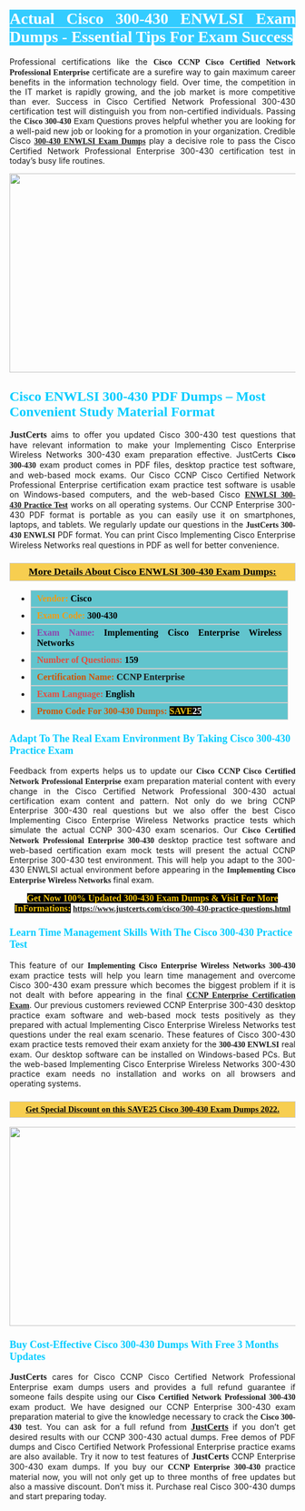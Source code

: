 <h1 style="text-align: justify;"><span style="color:#ffffff;"><span style="font-family:Georgia,serif;"><strong><span style="background-color:#33ccff;">Actual Cisco 300-430 ENWLSI Exam Dumps - Essential Tips For Exam Success</span></strong></span></span></h1>

<p style="text-align: justify;">Professional certifications like the <span style="font-family:Georgia,serif;"><strong>Cisco CCNP Cisco Certified Network Professional Enterprise</strong></span> certificate are a surefire way to gain maximum career benefits in the information technology field. Over time, the competition in the IT market is rapidly growing, and the job market is more competitive than ever. Success in Cisco Certified Network Professional 300-430 certification test will distinguish you from non-certified individuals. Passing the <span style="font-family:Georgia,serif;"><strong>Cisco </strong></span><span style="font-family:Arial,Helvetica,sans-serif;"><span style="font-family:Georgia,serif;"><strong>300-430</strong></span> Exam Questions</span> proves helpful whether you are looking for a well-paid new job or looking for a promotion in your organization. Credible Cisco <span style="font-family:Georgia,serif;"><strong><a href="https://www.justcerts.com/cisco/300-430-practice-questions.html">300-430 ENWLSI Exam Dumps</a></strong></span> play a decisive role to pass the Cisco Certified Network Professional Enterprise 300-430 certification test in today&rsquo;s busy life routines.</p>

<p style="text-align: center;"><a href="https://www.justcerts.com/cisco/300-430-practice-questions.html"><img alt="" src="https://i.imgur.com/tWVNC2Y.jpg" style="width: 720px; height: 350px;" /></a></p>

<h2 style="margin-right:0in; margin-left:0in"><span style="color:#00ccff;"><span style="font-family:Georgia,serif;"><strong><span style="font-size:18pt">Cisco ENWLSI 300-430 PDF Dumps &ndash; Most Convenient Study Material Format</span></strong></span></span></h2>

<p style="text-align: justify;"><span style="font-size:16px;"><span style="font-family:Georgia,serif;"><strong>JustCerts</strong></span></span> aims to offer you updated Cisco 300-430 test questions that have relevant information to make your Implementing Cisco Enterprise Wireless Networks 300-430 exam preparation effective. JustCerts <span style="font-family:Georgia,serif;"><strong>Cisco 300-430</strong></span> exam product comes in PDF files, desktop practice test software, and web-based mock exams. Our Cisco CCNP Cisco Certified Network Professional Enterprise certification exam practice test software is usable on Windows-based computers, and the web-based Cisco <strong><span style="font-family:Georgia,serif;"><a href="https://www.justcerts.com/cisco/300-430-practice-questions.html">ENWLSI 300-430&nbsp;Practice Test</a></span></strong> works on all operating systems. Our CCNP Enterprise 300-430 PDF format is portable as you can easily use it on smartphones, laptops, and tablets. We regularly update our questions in the <span style="font-family:Georgia,serif;"><strong>JustCerts 300-430 ENWLSI</strong></span> PDF format. You can print Cisco Implementing Cisco Enterprise Wireless Networks real questions in PDF as well for better convenience.</p>

<h3 style="background: #f7ce50; border: 1px solid rgb(204, 204, 204); padding: 5px 10px; text-align: center;"><span style="font-family:Georgia,serif;"><u><u><span style="color:#000000;"><span style="font-size:11pt"><span style="line-height:normal"><b><span style="font-size:13.0pt"><span cambria="">More Details About Cisco&nbsp;ENWLSI 300-430 Exam Dumps:</span></span></b></span></span></span></u></u></span></h3>

<ul>
	<li style="margin:0cm 10pt">
	<div style="background:#61c4cd; border: 1px solid rgb(204, 204, 204); padding: 5px 10px; text-align: justify;"><span style="font-family:Georgia,serif;"><span style="font-size:11pt"><span style="line-height:normal"><b><span style="font-size:12.0pt"><span new="" roman="" times=""><span style="color:#f39c12;">Vendor:</span> <span style="color:#000000;">Cisco</span></span></span></b></span></span></span></div>
	</li>
	<li style="margin:0cm 10pt">
	<div style="background: #61c4cd; border: 1px solid rgb(204, 204, 204); padding: 5px 10px; text-align: justify;"><span style="font-family:Georgia,serif;"><span style="font-size:11pt"><span style="line-height:normal"><b><span style="font-size:12.0pt"><span new="" roman="" times=""><span style="color:#f39c12;">Exam Code:</span> <span style="color:#000000;">300-430</span></span></span></b></span></span></span></div>
	</li>
	<li style="margin:0cm 10pt">
	<div style="background: #61c4cd; border: 1px solid rgb(204, 204, 204); padding: 5px 10px; text-align: justify;"><span style="font-family:Georgia,serif;"><span style="font-size:11pt"><span style="line-height:normal"><b><span style="font-size:12.0pt"><span new="" roman="" times=""><span style="color:#8e44ad;">Exam Name:</span> <span style="color:#000000;">Implementing Cisco Enterprise Wireless Networks</span></span></span></b></span></span></span></div>
	</li>
	<li style="margin:0cm 10pt">
	<div style="background: #61c4cd; border: 1px solid rgb(204, 204, 204); padding: 5px 10px;"><span style="font-family:Georgia,serif;"><span style="font-size:11pt"><span style="line-height:normal"><b><span style="font-size:12.0pt"><span new="" roman="" times=""><span style="color:#e74c3c;">Number of Questions:</span><span style="color:#000000;"><span style="color:#f1c40f;"> </span>159</span></span></span></b></span></span></span></div>
	</li>
	<li style="margin:0cm 10pt">
	<div style="background: #61c4cd; border: 1px solid rgb(204, 204, 204); padding: 5px 10px; text-align: justify;"><span style="font-family:Georgia,serif;"><span style="font-size:11pt"><span style="line-height:normal"><b><span style="font-size:12.0pt"><span new="" roman="" times=""><span style="color:#d35400;">Certification Name:</span>&nbsp;CCNP Enterprise</span></span></b></span></span></span></div>
	</li>
	<li style="margin:0cm 10pt">
	<div style="background: #61c4cd; border: 1px solid rgb(204, 204, 204); padding: 5px 10px; text-align: justify;"><span style="font-family:Georgia,serif;"><span style="font-size:11pt"><span style="line-height:normal"><b><span style="font-size:12.0pt"><span new="" roman="" times=""><span style="color:#e74c3c;">Exam Language:</span> <span style="color:#000000;">English</span></span></span></b></span></span></span></div>
	</li>
	<li style="margin:0cm 10pt">
	<div style="background: #61c4cd; border: 1px solid rgb(204, 204, 204); padding: 5px 10px;"><span style="font-family:Georgia,serif;"><span style="font-size:11pt"><span style="line-height:normal"><b><span style="font-size:12.0pt"><span new="" roman="" times=""><span style="color:#d35400;">Promo Code For 300-430 Dumps:</span><span style="color:#f1c40f;"> <span style="background-color:#000000;">SAVE</span></span><span style="color:#ffffff;"><span style="background-color:#000000;">25</span></span></span></span></b></span></span></span></div>
	</li>
</ul>

<h3 style="margin-right:0in; margin-left:0in"><span style="color:#00ccff;"><span style="font-family:Georgia,serif;"><strong><span style="font-size:13.5pt">Adapt To The Real Exam Environment By Taking Cisco 300-430 Practice Exam</span></strong></span></span></h3>

<p style="text-align: justify;">Feedback from experts helps us to update our <span style="font-family:Georgia,serif;"><strong>Cisco CCNP Cisco Certified Network Professional Enterprise</strong></span> exam preparation material content with every change in the Cisco Certified Network Professional 300-430 actual certification exam content and pattern. Not only do we bring CCNP Enterprise 300-430 real questions but we also offer the best Cisco Implementing Cisco Enterprise Wireless Networks practice tests which simulate the actual CCNP 300-430 exam scenarios. Our <span style="font-family:Georgia,serif;"><strong>Cisco Certified Network Professional Enterprise 300-430</strong></span> desktop practice test software and web-based certification exam mock tests will present the actual CCNP Enterprise 300-430 test environment. This will help you adapt to the 300-430 ENWLSI actual environment before appearing in the <span style="font-family:Georgia,serif;"><strong>Implementing Cisco Enterprise Wireless Networks</strong></span> final exam.</p>

<p style="text-align: center;"><span style="font-family:Georgia,serif;"><strong><span style="font-size:16px;"><span style="color:#f1c40f;"><span style="background-color:#000000;">Get Now 100% Updated 300-430 Exam Dumps &amp; Visit For More InFormations:</span></span></span>&nbsp;<a href="https://www.justcerts.com/cisco/300-430-practice-questions.html">https://www.justcerts.com/cisco/300-430-practice-questions.html</a></strong></span></p>

<h3 style="margin-right:0in; margin-left:0in"><span style="color:#00ccff;"><span style="font-family:Georgia,serif;"><strong><span style="font-size:13.5pt">Learn Time Management Skills With The Cisco 300-430 Practice Test</span></strong></span></span></h3>

<p style="text-align: justify;">This feature of our <span style="font-family:Georgia,serif;"><strong>Implementing Cisco Enterprise Wireless Networks 300-430</strong></span> exam practice tests will help you learn time management and overcome Cisco 300-430 exam pressure which becomes the biggest problem if it is not dealt with before appearing in the final <span style="font-family:Georgia,serif;"><a href="https://www.justcerts.com/cisco/ccnp-certification-exams.html"><strong>CCNP Enterprise Certification Exam</strong></a></span>. Our previous customers reviewed CCNP Enterprise 300-430 desktop practice exam software and web-based mock tests positively as they prepared with actual Implementing Cisco Enterprise Wireless Networks test questions under the real exam scenario. These features of Cisco 300-430 exam practice tests removed their exam anxiety for the <span style="font-family:Georgia,serif;"><strong>300-430 ENWLSI</strong></span> real exam. Our desktop software can be installed on Windows-based PCs. But the web-based Implementing Cisco Enterprise Wireless Networks 300-430 practice exam needs no installation and works on all browsers and operating systems.</p>

<h3 style="background: rgb(247, 206, 80); border: 1px solid rgb(204, 204, 204); padding: 5px 10px; text-align: center;"><span style="font-family:Georgia,serif;"><u><span style="color:#000000;"><span style="font-size:11pt;"><span style="line-height:normal;"><b><span cambria="">Get Special Discount on this SAVE25 Cisco 300-430 Exam Dumps 2022.</span></b></span></span></span></u></span></h3>

<p style="text-align: center;"><a href="https://www.justcerts.com/cisco/300-430-practice-questions.html"><img alt="" src="https://i.imgur.com/FhvNGd8.jpg" style="width: 700px; height: 350px;" /></a></p>

<h3 style="margin-right:0in; margin-left:0in"><span style="color:#00ccff;"><span style="font-family:Georgia,serif;"><strong><span style="font-size:13.5pt">Buy Cost-Effective Cisco 300-430 Dumps With Free 3 Months Updates</span></strong></span></span></h3>

<p style="text-align: justify;"><span style="font-size:16px;"><span style="font-family:Georgia,serif;"><strong>JustCerts</strong></span></span> cares for Cisco CCNP Cisco Certified Network Professional Enterprise exam dumps users and provides a full refund guarantee if someone fails despite using our <span style="font-family:Georgia,serif;"><strong>Cisco Certified Network Professional 300-430</strong></span> exam product. We have designed our CCNP Enterprise 300-430 exam preparation material to give the knowledge necessary to crack the <span style="font-family:Georgia,serif;"><strong>Cisco 300-430</strong></span> test.&nbsp;You can ask for a full refund from <a href="https://www.justcerts.com/"><span style="font-size:16px;"><span style="font-family:Georgia,serif;"><strong>JustCerts</strong></span></span></a> if you don&rsquo;t get desired results with our CCNP 300-430 actual dumps. Free demos of PDF dumps and Cisco Certified Network Professional Enterprise practice exams are also available. Try it now to test features of <span style="font-size:16px;"><span style="font-family:Georgia,serif;"><strong>JustCerts</strong></span></span> CCNP Enterprise 300-430 exam dumps. If you buy our <span style="font-family:Georgia,serif;"><strong>CCNP Enterprise 300-430</strong></span> practice material now, you will not only get up to three months of free updates but also a massive discount. Don&rsquo;t miss it. Purchase real Cisco 300-430 dumps and start preparing today.</p>
